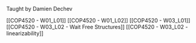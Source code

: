 Taught by Damien Dechev

[[COP4520 - W01_L01]]
[[COP4520 - W01_L02]]
[[COP4520 - W03_L01]]
[[COP4520 - W03_L02 - Wait Free Structures]]
[[COP4520 - W03_L02 - linearizability]]